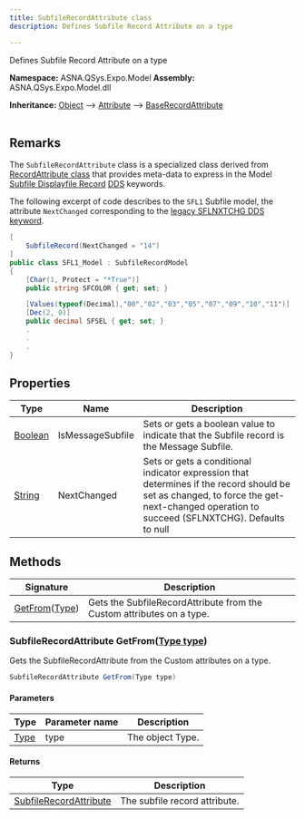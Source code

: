 ```yaml
---
title: SubfileRecordAttribute class
description: Defines Subfile Record Attribute on a type

---
```


Defines Subfile Record Attribute on a type

**Namespace:** ASNA.QSys.Expo.Model
**Assembly:** ASNA.QSys.Expo.Model.dll

**Inheritance:** [Object](https://docs.microsoft.com/en-us/dotnet/api/system.object) --> [Attribute](https://docs.microsoft.com/en-us/dotnet/api/system.attribute) --> [BaseRecordAttribute](/reference/expo/qsys-expo-model/base-record-attribute.html)
<br>
<br>

## Remarks

The `SubfileRecordAttribute` class is a specialized class derived from [RecordAttribute class](/reference/expo/qsys-expo-model/base-record-attribute.html) that provides meta-data to express in the Model [Subfile Displayfile Record](https://www.ibm.com/docs/en/i/7.4?topic=80-sfl-subfile-keyword-display-files) [DDS](https://www.ibm.com/docs/en/i/7.4?topic=dds-display-files) keywords.

The following excerpt of code describes to the `SFL1` Subfile model, the attribute `NextChanged` corresponding to the [legacy SFLNXTCHG DDS keyword](https://www.ibm.com/docs/en/i/7.4?topic=80-sflnxtchg-subfile-next-changed-keyword-display-files).

```cs
[
    SubfileRecord(NextChanged = "14")
]
public class SFL1_Model : SubfileRecordModel
{
    [Char(1, Protect = "*True")]
    public string SFCOLOR { get; set; }

    [Values(typeof(Decimal),"00","02","03","05","07","09","10","11")]
    [Dec(2, 0)]
    public decimal SFSEL { get; set; }
    .
    .
    .
}
```

## Properties

| Type | Name | Description
| --- | --- | --- 
| [Boolean](https://docs.microsoft.com/en-us/dotnet/api/system.boolean) | IsMessageSubfile | Sets or gets a boolean value to indicate that the Subfile record is the Message Subfile. |
| [String](https://learn.microsoft.com/en-us/dotnet/api/system.string?view=net-8.0) | NextChanged | Sets or gets a conditional indicator expression that determines if the record should be set as changed, to force the get-next-changed operation to succeed (SFLNXTCHG). Defaults to null |

## Methods

| Signature | Description |
| --- | --- |
| [GetFrom](#subfilerecordattribute-getfromtype-type)([Type](https://docs.microsoft.com/en-us/dotnet/api/system.type)) | Gets the SubfileRecordAttribute from the Custom attributes on a type.

### SubfileRecordAttribute GetFrom([Type type](https://docs.microsoft.com/en-us/dotnet/api/system.type))

Gets the SubfileRecordAttribute from the Custom attributes on a type.

```cs
SubfileRecordAttribute GetFrom(Type type)
```

#### Parameters

| Type | Parameter name | Description
| --- | --- | ---
| [Type](https://docs.microsoft.com/en-us/dotnet/api/system.type) | type | The object Type.

#### Returns

| Type | Description
| --- | ---
| [SubfileRecordAttribute](/reference/expo/qsys-expo-model/subfile-record-attribute.html) | The subfile record attribute.
